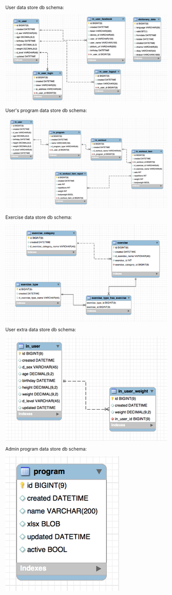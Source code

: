 User data store db schema:

![pt schema](pt-schema-login-v2.png)

User's program data store db schema:

![pt schema](pt-schema-program-v2.png)

Exercise data store db schema:

![pt schema](pt-schema-exercise-v3.png)

User extra data store db schema:

![pt schema](pt-schema-user-data-v1.png)

Admin program data store db schema:

![pt schema](pt-schema-program-data-v1.png)
